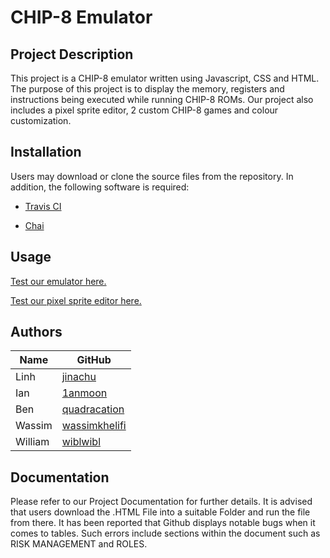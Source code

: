 # CHIP-8 Emulator

<h2> 
Project Description
</h2>
This project is a CHIP-8 emulator written using Javascript, CSS and HTML. The purpose of this project is to display the memory, registers and instructions being executed while running CHIP-8 ROMs. Our project also includes a pixel sprite editor, 2 custom CHIP-8 games and colour customization.

<h2> 
Installation
</h2>
Users may download or clone the source files from the repository. In addition, the following software is required:

* [Travis CI](https://travis-ci.org/)

* [Chai](https://www.chaijs.com/)

<h2> 
Usage
</h2>

[Test our emulator here.](https://wiblwibl.github.io/cmpt276-chip8-emulator/)

[Test our pixel sprite editor here.](https://wiblwibl.github.io/cmpt276-pixel-sprite-editor/)


<h2> 
Authors
</h2>

| Name                  | GitHub                                                |
| -------------         |-------------                                          |
| Linh                  | [jinachu](https://github.com/jinachu)                 |  
| Ian                   | [1anmoon](https://github.com/1anmoon)                 |    
| Ben                   | [quadracation](https://github.com/quadracation)       |     
| Wassim                | [wassimkhelifi](https://github.com/wassimkhelifi)     |     
| William               | [wiblwibl](https://github.com/wiblwibl)               |     

<h2> 
Documentation
</h2>
Please refer to our Project Documentation for further details. It is advised that users download the .HTML File into a suitable Folder and run the file from there. It has been reported that Github displays notable bugs when it comes to tables. Such errors include sections within the document such as RISK MANAGEMENT and ROLES. 


